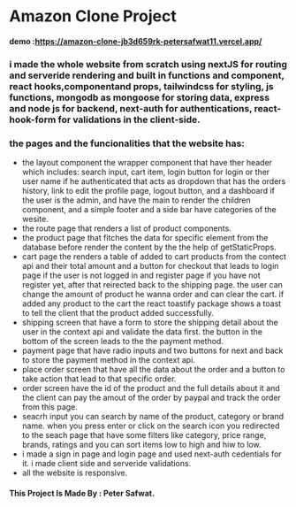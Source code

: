 # Amazon Clone Project
#### demo :https://amazon-clone-jb3d659rk-petersafwat11.vercel.app/
### i made the whole website from scratch using nextJS for routing and serveride rendering and built in functions and component, react hooks,componentand props, tailwindcss for styling, js functions, mongodb as mongoose for storing data, express and node js for backend, next-auth for authentications, react-hook-form for validations in the client-side. 
### the pages and the funcionalities that the website has:
* the layout component the wrapper component that have ther header which includes: search input, cart item, login button for login or ther user name if he authenticated that acts as dropdown that has the orders history, link to edit the profile page, logout button, and a dashboard if the user is the admin, and have the main to render the children component, and a simple footer and a side bar have categories of the wesite.
* the route page that renders a list of product components.
* the product page that fitches the data for specific element from the database before render the content by the the help of getStaticProps.
* cart page the renders a table of added to cart products from the contect api and their total amount and a button for checkout that leads to login page if the user is not logged in and register page if you have not register yet, after that reirected back to the shipping page. the user can change the amount of product he wanna order and can clear the cart. if added any product to the cart the react toastify package shows a toast to tell the client that the product added successfully. 
* shipping screen that have a form to store the shipping detail about the user in the context api and validate the data first. the button in the bottom of the screen leads to the the payment method. 
* payment page that have radio inputs and two buttons for next and back to store the payment method in the context api.
* place order screen that have all the data about the order and a button to take action that lead to that specific order. 
* order screen have the id of the product and the full details about it and the client can pay the amout of the order by paypal and track the order from this page.
* seacrh input you can search by name of the product, category or brand name. when you press enter or click on the search icon you redirected to the seach page that have some filters like category, price range, brands, ratings and you can sort items low to high and hiw to low. 
* i made a sign in page and login page and used next-auth cedentials for it. i made client side and serveride validations. 
* all the website is responsive.
 #### This Project Is Made By : Peter Safwat. 
